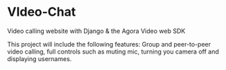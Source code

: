 # VIdeo-Chat
Video calling website with Django &amp; the Agora Video web SDK


This project will include the following features: Group and peer-to-peer video calling, full controls such as muting mic, turning you camera off and displaying usernames.

